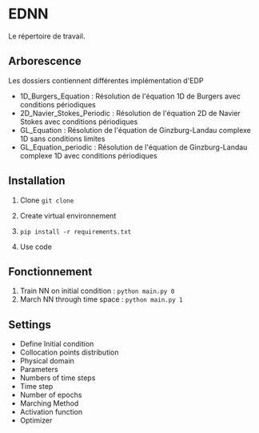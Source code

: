 # EDNN
Le répertoire de travail.

## Arborescence
Les dossiers contiennent différentes implémentation d'EDP
- 1D_Burgers_Equation : Résolution de l'équation 1D de Burgers avec conditions périodiques
- 2D_Navier_Stokes_Periodic : Résolution de l'équation 2D de Navier Stokes avec conditions périodiques
- GL_Equation : Résolution de l'équation de Ginzburg-Landau complexe 1D sans conditions limites
- GL_Equation_periodic : Résolution de l'équation de Ginzburg-Landau complexe 1D avec conditions périodiques


## Installation
1. Clone 
`git clone`

2. Create virtual environnement

3. `pip install -r requirements.txt`

4. Use code

## Fonctionnement
1. Train NN on initial condition : `python main.py 0`
2. March NN through time space : `python main.py 1`

## Settings

- Define Initial condition
- Collocation points distribution
- Physical domain
- Parameters
- Numbers of time steps
- Time step
- Number of epochs
- Marching Method
- Activation function
- Optimizer